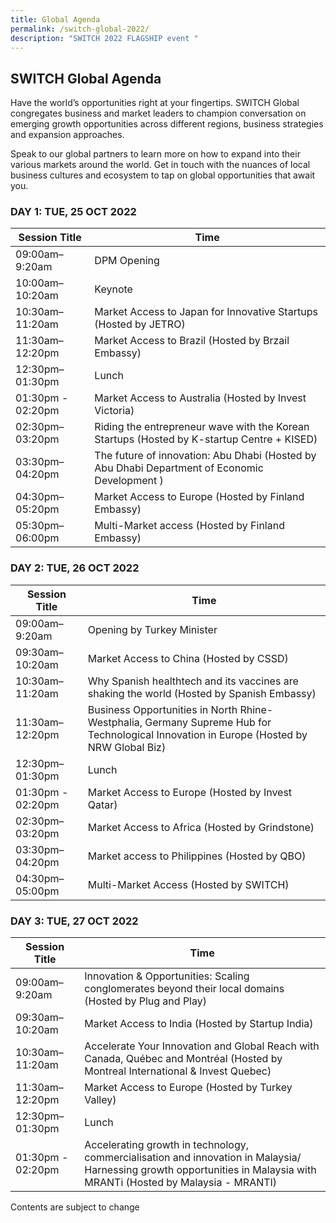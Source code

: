 ```yaml
---
title: Global Agenda
permalink: /switch-global-2022/
description: "SWITCH 2022 FLAGSHIP event "
---
```

## SWITCH Global Agenda
Have the world’s opportunities right at your fingertips. SWITCH Global congregates business and market leaders to champion conversation on emerging growth opportunities across different regions, business strategies and expansion approaches.

Speak to our global partners to learn more on how to expand into their various markets around the world. Get in touch with the nuances of local business cultures and ecosystem to tap on global opportunities that await you.

### **DAY 1: TUE, 25 OCT 2022**

| Session Title | Time | 
| -------- | -------- |
| 09:00am–9:20am  | DPM Opening |
| 10:00am–10:20am  | Keynote |
| 10:30am–11:20am | Market Access to Japan for Innovative Startups (Hosted by JETRO) |
| 11:30am–12:20pm | Market Access to Brazil (Hosted by Brzail Embassy) |
| 12:30pm–01:30pm | Lunch |
| 01:30pm - 02:20pm | Market Access to Australia (Hosted by Invest Victoria) |
| 02:30pm–03:20pm | Riding the entrepreneur wave with the Korean Startups (Hosted by K-startup Centre + KISED) | 
| 03:30pm–04:20pm  | The future of innovation: Abu Dhabi (Hosted by Abu Dhabi Department of Economic Development ) |
| 04:30pm–05:20pm  | Market Access to Europe (Hosted by Finland Embassy)  |
| 05:30pm–06:00pm  | Multi-Market access (Hosted by Finland Embassy) |

### **DAY 2: TUE, 26 OCT 2022**

| Session Title | Time | 
| -------- | -------- |
| 09:00am–9:20am  | Opening by Turkey Minister |
| 09:30am–10:20am  | Market Access to China (Hosted by CSSD) |
| 10:30am–11:20am | Why Spanish healthtech and its vaccines are shaking the world (Hosted by Spanish Embassy) |
| 11:30am–12:20pm | Business Opportunities in North Rhine-Westphalia, Germany Supreme Hub for Technological Innovation in Europe (Hosted by NRW Global Biz) |
| 12:30pm–01:30pm | Lunch |
| 01:30pm - 02:20pm | Market Access to Europe (Hosted by Invest Qatar) |
| 02:30pm–03:20pm | Market Access to Africa (Hosted by Grindstone) | 
| 03:30pm–04:20pm  | Market access to Philippines (Hosted by QBO) |
| 04:30pm–05:00pm  | Multi-Market Access (Hosted by SWITCH) |


### **DAY 3: TUE, 27 OCT 2022**
| Session Title | Time | 
| -------- | -------- |
| 09:00am–9:20am  | Innovation & Opportunities: Scaling conglomerates beyond their local domains (Hosted by Plug and Play) |
| 09:30am–10:20am  | Market Access to India (Hosted by Startup India) |
| 10:30am–11:20am | Accelerate Your Innovation and Global Reach with Canada, Québec and Montréal (Hosted by Montreal International & Invest Quebec) |
| 11:30am–12:20pm | Market Access to Europe (Hosted by Turkey Valley) |
| 12:30pm–01:30pm | Lunch |
| 01:30pm - 02:20pm | Accelerating growth in technology, commercialisation and innovation in Malaysia/ Harnessing growth opportunities in Malaysia with MRANTi (Hosted by Malaysia - MRANTI) |

Contents are subject to change